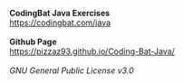 **CodingBat Java Exercises**
<br>
https://codingbat.com/java
<br>
<br>
**Github Page**
<br>
https://pizzaz93.github.io/Coding-Bat-Java/
<br>
<br>
*GNU General Public License v3.0*

